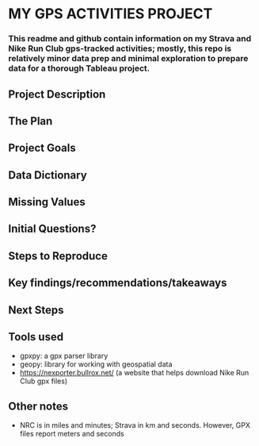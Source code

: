 # MY GPS ACTIVITIES PROJECT

### This readme and github contain information on my Strava and Nike Run Club gps-tracked activities; mostly, this repo is relatively  minor data prep and minimal exploration to prepare data for a thorough Tableau project.

## Project Description

## The Plan

## Project Goals

## Data Dictionary

## Missing Values

## Initial Questions?

## Steps to Reproduce

## Key findings/recommendations/takeaways

## Next Steps

## Tools used
- gpxpy: a gpx parser library
- geopy: library for working with geospatial data
- https://nexporter.bullrox.net/ (a website that helps download Nike Run Club gpx files)
## Other notes
- NRC is in miles and minutes; Strava in km and seconds. However, GPX files report meters and seconds
